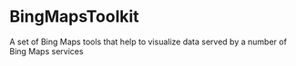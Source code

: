 # BingMapsToolkit
A set of Bing Maps tools that help to visualize data served by a number of Bing Maps services
